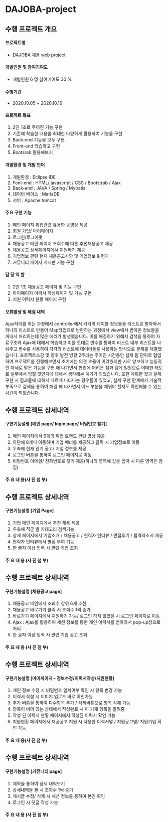 DAJOBA-project
=============

## 수행 프로젝트 개요	
#### 프로젝트명	 
- DAJOBA 채용 web project
#### 개발인원 및 참여기여도	
- 개발인원	6 명	참여기여도	30 %
#### 수행기간	
- 2020.10.05 ~ 2020.10.16
#### 프로젝트 목표	
1. 2인 1조로 주어진 기능 구현 
2. 기존에 학습한 내용을 최대한 다양하게 활용하여 기능을 구현
3. Back-end 기능을 모두 구현.
4. Front-end 학습하고 구현
5. Bootsrab 활용해보기
#### 개발환경 및 개발 언어	
1. 개발환경 : Eclipse IDE
2. Font-end : HTML/ javascript / CSS / Bootstrab / Ajax
3. Back-end : JAVA / Spring / Mybatis
4. 데이터 베이스 : MariaDB
5. 서버 : Apache tomcat
#### 주요 구현 기능	
1. 메인 페이지 취업관련 유용한 동영상 제공
2. 회원 가입/ 마이페이지
3. 로그인/로그아웃
4. 채용공고 메인 페이지 조회수에 따른 추천채용공고 제공
5. 채용공고 상세페이지에서 지원하기 제공
6. 기업정보 관련 현재 채용공고사항 및 기업정보 & 평가
7. 커뮤니티 페이지 게시판 기능 구현
#### 담 당 역 할	
1. 2인 1조 채용공고 페이지 및 기능 구현
2. 마이페이지 이력서 작성페이지 및 기능 구현
3. 지원 이력서 현황 페이지 구현
#### 오류발생 및 해결 내역	
Ajax처리를 하는 과정에서 controller에서 각각의 테이블 정보들을 리스트로 받아와서 하나의 리스트로 만들어 Map타입으로 반환하는 과정에서 view에서 받아온 정보들을 꺼내서 처리하는데 많은 에러가 발생했습니다. 이를 해결하기 위해서 검색을 통하여 자료구조와 Ajax에 대해서 학습하고 이를 토대로 변수를 통하여 리스트 내부 리스트를 나눠주고 변수를 사용하여 각각의 리스트에 데이터들을 사용하는 방식으로 문제를 해결했습니다.
프로젝트소감 및 향후 발전 방향	2주라는 주어진 시간동안 실제 팀 단위로 협업하여 프로젝트를 진행해보면서 초기에는 의견 조율이 어려웠지만 서로 양보하고 능동적인 자세로 맡은 기능을 구현 해 나가면서 협업에 어려운 점과 팀에 일원으로 어떠한 태도로 실무에서 임할 것인지에 대해서 생각해본 계기가 되었습니다. 
또한 계획한 것과 실제 구현 시 결과물에 대해서 다르게 나타나는 경우들이 있었고, 실제 구현 단계에서 기술적 부족으로 검색을 통하여 해결 해 나가면서 어느 부분을 채워야 할지도 확인해볼 수 있는 시간이 되었습니다.

## 수행 프로젝트 상세내역	
#### 구현기능설명	[메인 page/ login page/ 비밀번호 찾기]
1. 메인 페이지에서 6개의 취업 트랜드 관련 영상 제공
2. 하단에 8개씩 이동하며 기업 배너를 제공하고 클릭 시 기업정보로 이동
3. 우측에 현재 인기 공고/ 기업 정보를 제공
4. 로그인 버튼을 통하여 로그인 페이지로 이동
5. 비밀번호 이메일/ 전화번호로 찾기 제공(하나의 영역에 값을 입력 시 다른 영역은 잠김)
#### 주 요 내 용(사 진 첨 부)	 

## 수행 프로젝트 상세내역	
#### 구현기능설명	[기업 Page]
1. 기업 메인 페이지에서 추천 채용 제공
2. 우측에 직군 별 카테고리 검색기능
3. 상세 페이지에서 기업소개 / 채용공고 / 현직자 인터뷰 / 면접후기 / 합격자소서 제공
4. 현직자 인터뷰에서 별점 부여 기능
5. 한 글자 이상 입력 시 관련 기업 조회
#### 주 요 내 용 (사 진 첨 부)	  


## 수행 프로젝트 상세내역	
#### 구현기능설명	[채용공고 page]
1. 채용공고 메인에서 조회수 상위 6개 추천
2. 채용공고 바로가기 클릭 시 조회수 1씩 증가
3. 바로가기 페이지에서 지원하기 가능/ 로그인 하지 않았을 시 로그인 페이지로 이동
4. Ajax : Ajax를 활용하여 세션 정보를 통한 개인 이력서를 받아와서 pop-up창으로 처리
5. 한 글자 이상 입력 시 관련 기업 공고 조회
#### 주 요 내 용 (사 진 첨 부)	  

 



## 수행 프로젝트 상세내역	
#### 구현기능설명	[마이페이지 – 정보수정/이력서작성/지원현황]
1. 개인 정보 수정 시 비밀번호 일치여부 확인 시 항목 변경 가능
2. 이력서 작성 시 이미지 업로드 바로 확인가능
3. 추가 버튼을 통하여 다수항목 추가 / 삭제버튼으로 항목 삭제 가능
4. 항목이 비어 있는 상태에서 작성완료 시 미 기재 항목을 알려줌
5. 작성 된 이력서 현황 페이지에서 작성된 이력서 확인 가능
6. 지원현황 페이지에서 채공공고 지원 시 사용한 이력서명 / 지원공고명/ 지원기업 확인 가능
#### 주 요 내 용(사 진 첨 부)	  

 


## 수행 프로젝트 상세내역	
#### 구현기능설명	[커뮤니티 page]
1. 제목을 통하여 상세 내역보기
2. 상세내역을 볼 시 조회수 1씩 증가
3. 게시글 수정/ 삭제 시 세션 정보를 통하여 본인 확인
4. 로그인 시 댓글 작성 가능
#### 주 요 내 용 (사 진 첨 부)	
 

